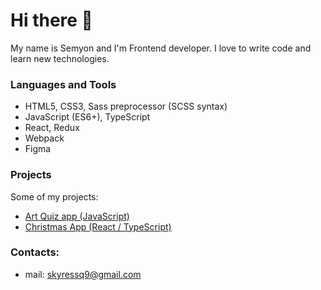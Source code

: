 # Hi there 👋

My name is Semyon and I'm Frontend developer. I love to write code and learn new technologies.

### Languages and Tools

- HTML5, CSS3, Sass preprocessor (SCSS syntax)
- JavaScript (ES6+), TypeScript
- React, Redux
- Webpack
- Figma

### Projects

Some of my projects:

- [Art Quiz app (JavaScript)](https://skyress9.github.io/art-quiz/)
- [Christmas App (React / TypeScript)](https://skyress9.github.io/christmas-app/)

### Contacts:

- mail: skyressq9@gmail.com

